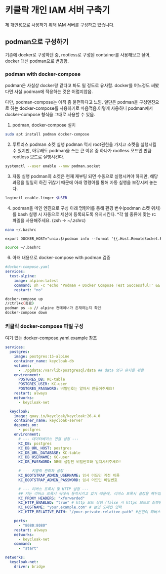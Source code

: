 # 키클락 개인 IAM 서버 구축기
제 개인용으로 사용하기 위해 IAM 서버를 구성하고 있습니다.

## podman으로 구성하기
기존에 docker로 구성하던 중, rootless로 구성된 container를 사용해보고 싶어, docker 대신 podman으로 변경함. 

### podman with docker-compose
podman은 사실상 docker랑 같다고 봐도 될 정도로 유사함. docker를 어느정도 써봤다면 사실 podman에 적응하는 것은 어렵지않음.

다만, podman-compose는 아직 좀 불편하다고 느낌. 일단은 podman을 구성엔진으로 하는 docker-compose를 사용하기로 마음먹음.이렇게 사용하니 podman에서 docker-compose 형식을 그대로 사용할 수 있음.

1. podman, docker-compose 설치
```bash
sudo apt install podman docker-compose
```
2. 루트리스 podman 소켓 실행
podman 역시 root권한을 가지고 소켓을 실행시킬 수 있지만, 아무래도 podman을 쓰는 큰 이유 중 하나가 rootless 모드인 만큼 rootless 모드로 실행시킨다.
```bash
systemctl --user enable --now podman.socket
```
3. 자동 실행
podman의 소켓은 현재 재부팅 되면 수동으로 실행시켜야 하지만, 해당 과정을 일일히 하긴 귀찮기 때문에 아래 명령어를 통해 자동 실행을 보장시켜 놓는다.
```bash
loginctl enable-linger $USER
```
4. podman을 메인 엔진으로 구성
아래 명령어를 통해 환경 변수(podman 소켓 위치)를 bash 실행 시 자동으로 세션에 등록되도록 유지시킨다.
*각 쉘 종류에 맞는 rc 파일을 사용해주세요. (zsh -> ~/.zshrc)
```bash
nano ~/.bashrc
```
```txt
export DOCKER_HOST="unix:$(podman info --format '{{.Host.RemoteSocket.Path}}')"
```

```bash
source ~/.bashrc
```
6. 아래 내용으로 docker-compose with podman 검증
```yaml
#docker-compose.yaml
services:
  test-alpine:
    image: alpine:latest
    command: sh -c "echo 'Podman + Docker Compose Test Successful!' && sleep 3600"
    restart: "no"
```
```bash
docker-compose up
//ctrl+x(종료)
podman ps -a // alpine 컨테이너가 존재하는지 확인
docker-compose down
```

### 키클락 docker-compose 파일 구성
여기 있는 docker-compose.yaml.example 참조
```yaml
services:
  postgres:
    image: postgres:15-alpine
    container_name: keycloak-db
    volumes:
      - ./pgdata:/var/lib/postgresql/data ## data 영구 유지를 위함
    environment:
      POSTGRES_DB: KC-table
      POSTGRES_USER: KC-user
      POSTGRES_PASSWORD: 비밀번호는 알아서 만들어주세요!
    restart: always
    networks:
      - keycloak-net

  keycloak:
    image: quay.io/keycloak/keycloak:26.4.0
    container_name: keycloak-server
    depends_on:
      - postgres
    environment:
      # --- 데이터베이스 연결 설정 ---
      KC_DB: postgres
      KC_DB_URL_HOST: postgres
      KC_DB_URL_DATABASE: KC-table
      KC_DB_USERNAME: KC-user
      KC_DB_PASSWORD: DB에 설정된 비밀번호와 일치시켜주세요!

      # --- 키클락 관리자 설정 ---
      KC_BOOTSTRAP_ADMIN_USERNAME: 임시 어드민 계정 이름
      KC_BOOTSTRAP_ADMIN_PASSWORD: 임시 어드민 비밀번호

      # --- 리버스 프록시 및 HTTP 설정 ---
      ## 저는 리버스 프록시 뒤에서 동작시키고 있기 때문에, 리버스 프록시 설정을 해두었습니다만, 해당사항이 없으신 분들은 아래 내용을 없애주세요!
      KC_PROXY_HEADERS: "xforwarded"
      KC_HTTP_ENABLED: "true" # http 모드 실행 (false 시 https 모드로 실행됨.) ## 저는 https로 동작되는 리버스 프록시 뒤에서 http로 통신하는 형태로 만들었습니다.
      KC_HOSTNAME: "your.example.com" # 본인 도메인 입력
      KC_HTTP_RELATIVE_PATH: "/your-private-relative-path" #본인이 리버스프록시에서 어떤 path에서 받는지 적으시면 됩니다.

    ports:
      - "8080:8080"
    restart: always
    networks:
      - keycloak-net
    command:
      - "start"

networks:
  keycloak-net:
    driver: bridge
```
